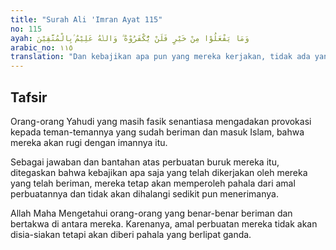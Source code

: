 ```yaml
---
title: "Surah Ali 'Imran Ayat 115"
no: 115
ayah: وَمَا يَفْعَلُوْا مِنْ خَيْرٍ فَلَنْ يُّكْفَرُوْهُ ۗ وَاللّٰهُ عَلِيْمٌ ۢبِالْمُتَّقِيْنَ
arabic_no: ١١٥
translation: "Dan kebajikan apa pun yang mereka kerjakan, tidak ada yang mengingkarinya. Dan Allah Maha Mengetahui orang-orang yang bertakwa."
---
```


## Tafsir

Orang-orang Yahudi yang masih fasik senantiasa mengadakan provokasi kepada teman-temannya yang sudah beriman dan masuk Islam, bahwa mereka akan rugi dengan imannya itu.

Sebagai jawaban dan bantahan atas perbuatan buruk mereka itu, ditegaskan bahwa kebajikan apa saja yang telah dikerjakan oleh mereka yang telah beriman, mereka tetap akan memperoleh pahala dari amal perbuatannya dan tidak akan dihalangi sedikit pun menerimanya.

Allah Maha Mengetahui orang-orang yang benar-benar beriman dan bertakwa di antara mereka. Karenanya, amal perbuatan mereka tidak akan disia-siakan tetapi akan diberi pahala yang berlipat ganda.